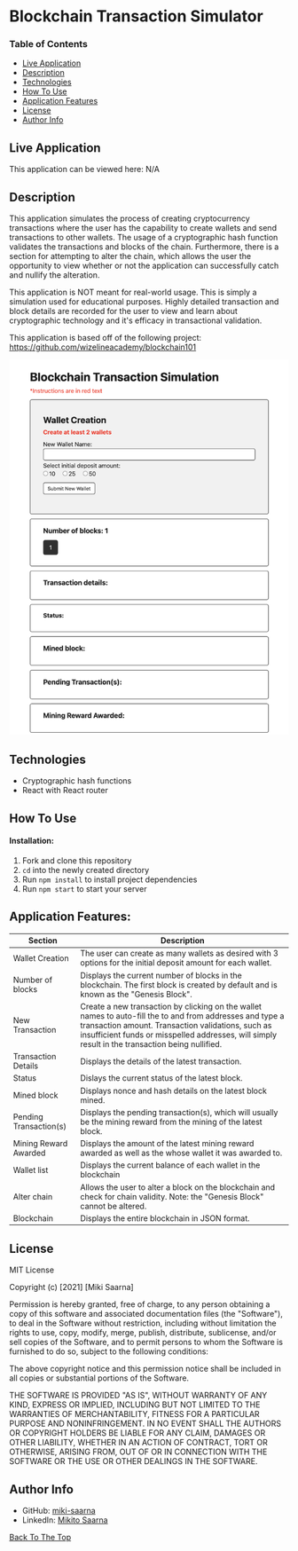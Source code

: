 
# Blockchain Transaction Simulator

### Table of Contents

- [Live Application](#live-application)
- [Description](#description)
- [Technologies](#technologies)
- [How To Use](#how-to-use)
- [Application Features](#application-features-(backend))
- [License](#license)
- [Author Info](#author-info)

## Live Application

This application can be viewed here: N/A

## Description

This application simulates the process of creating cryptocurrency transactions where the user has the capability to create wallets and send transactions to other wallets. The usage of a cryptographic hash function validates the transactions and blocks of the chain. Furthermore, there is a section for attempting to alter the chain, which allows the user the opportunity to view whether or not the application can successfully catch and nullify the alteration.

This application is NOT meant for real-world usage. This is simply a simulation used for educational purposes. Highly detailed transaction and block details are recorded for the user to view and learn about cryptographic technology and it's efficacy in transactional validation.

This application is based off of the following project: https://github.com/wizelineacademy/blockchain101

![Homepage of the Blockchain simulator](./src/images/homepage.png)

## Technologies

- Cryptographic hash functions
- React with React router

## How To Use

#### Installation:

1. Fork and clone this repository
2. `cd` into the newly created directory
3. Run `npm install` to install project dependencies
4. Run `npm start` to start your server

## Application Features:

| Section                                                  | Description                                                                                                         |
| -------------------------------------------------------- | ------------------------------------------------------------------------------------------------------------------- |
| Wallet Creation                                 | The user can create as many wallets as desired with 3 options for the initial deposit amount for each wallet.                                      |
| Number of blocks                                | Displays the current number of blocks in the blockchain. The first block is created by default and is known as the "Genesis Block".                                                              |
| New Transaction                       | Create a new transaction by clicking on the wallet names to auto-fill the to and from addresses and type a transaction amount. Transaction validations, such as insufficient funds or misspelled addresses, will simply result in the transaction being nullified.                                          |
| Transaction Details                         | Displays the details of the latest transaction.                                                                                  |
| Status                             | Dislays the current status of the latest block.                                                                                     |
| Mined block                 | Displays nonce and hash details on the latest block mined.                                                                         |
| Pending Transaction(s)                   | Displays the pending transaction(s), which will usually be the mining reward from the mining of the latest block.                                                                         |
| Mining Reward Awarded | Displays the amount of the latest mining reward awarded as well as the whose wallet it was awarded to.                                                                       |
| Wallet list    | Displays the current balance of each wallet in the blockchain                                                                         |
| Alter chain                              | Allows the user to alter a block on the blockchain and check for chain validity. Note: the "Genesis Block" cannot be altered.                                                                              |
| Blockchain                                      | Displays the entire blockchain in JSON format. |

## License

MIT License

Copyright (c) [2021] [Miki Saarna]

Permission is hereby granted, free of charge, to any person obtaining a copy
of this software and associated documentation files (the "Software"), to deal
in the Software without restriction, including without limitation the rights
to use, copy, modify, merge, publish, distribute, sublicense, and/or sell
copies of the Software, and to permit persons to whom the Software is
furnished to do so, subject to the following conditions:

The above copyright notice and this permission notice shall be included in all
copies or substantial portions of the Software.

THE SOFTWARE IS PROVIDED "AS IS", WITHOUT WARRANTY OF ANY KIND, EXPRESS OR
IMPLIED, INCLUDING BUT NOT LIMITED TO THE WARRANTIES OF MERCHANTABILITY,
FITNESS FOR A PARTICULAR PURPOSE AND NONINFRINGEMENT. IN NO EVENT SHALL THE
AUTHORS OR COPYRIGHT HOLDERS BE LIABLE FOR ANY CLAIM, DAMAGES OR OTHER
LIABILITY, WHETHER IN AN ACTION OF CONTRACT, TORT OR OTHERWISE, ARISING FROM,
OUT OF OR IN CONNECTION WITH THE SOFTWARE OR THE USE OR OTHER DEALINGS IN THE
SOFTWARE.

## Author Info


- GitHub: [miki-saarna](https://github.com/miki-saarna)
- LinkedIn: [Mikito Saarna](https://www.linkedin.com/in/mikito-saarna/)

[Back To The Top](#blockchain-transaction-simulator)